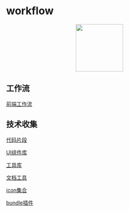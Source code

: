# workflow

<div align="center">
  <img src="https://avatars.githubusercontent.com/u/102746142?s=200&amp;v=4" style="width: 128px;height: 128px">
</div>

## 工作流

[前端工作流](https://github.com/work-flow/fe-flow)

## 技术收集

[代码片段](https://gist.github.com/Zenquan)

[UI组件库](https://zhenquancai.notion.site/UI-b9325fc4ce71442b91d0877e8bfbe952)

[工具库](https://zhenquancai.notion.site/e0826b18e4e742ecab0393050a024ffb)

[文档工具](https://zhenquancai.notion.site/7a00dd04a7df403582468584dbb64fb5)

[icon集合](https://zhenquancai.notion.site/icon-c932acd573ac4dac971b09915b1989e1)

[bundle插件](https://zhenquancai.notion.site/bundle-3fb99034f94a4bf8b3ba6b5b84e3ed4b)
